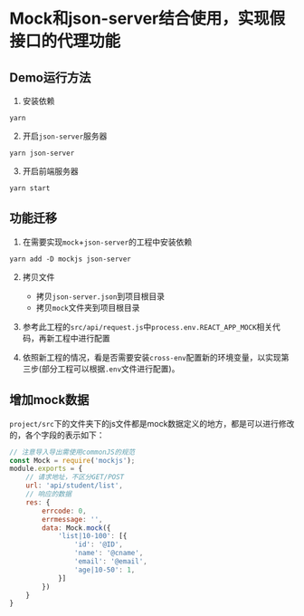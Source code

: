 # Mock和json-server结合使用，实现假接口的代理功能

## Demo运行方法
1. 安装依赖
```
yarn
```

2. 开启`json-server`服务器
```
yarn json-server
```

3. 开启前端服务器
```
yarn start
```

## 功能迁移
1. 在需要实现`mock`+`json-server`的工程中安装依赖
```
yarn add -D mockjs json-server
```

2. 拷贝文件
    * 拷贝`json-server.json`到项目根目录
    * 拷贝`mock`文件夹到项目根目录

3. 参考此工程的`src/api/request.js`中`process.env.REACT_APP_MOCK`相关代码，再新工程中进行配置

4. 依照新工程的情况，看是否需要安装`cross-env`配置新的环境变量，以实现第三步(部分工程可以根据`.env`文件进行配置)。

## 增加mock数据
`project/src`下的文件夹下的js文件都是mock数据定义的地方，都是可以进行修改的，各个字段的表示如下：
```JavaScript
// 注意导入导出需使用commonJS的规范
const Mock = require('mockjs');
module.exports = {
    // 请求地址，不区分GET/POST
    url: 'api/student/list',
    // 响应的数据
    res: {
        errcode: 0,
        errmessage: '',
        data: Mock.mock({
            'list|10-100': [{
                'id': '@ID',
                'name': '@cname',
                'email': '@email',
                'age|10-50': 1,
            }]
        })
    }
}
```